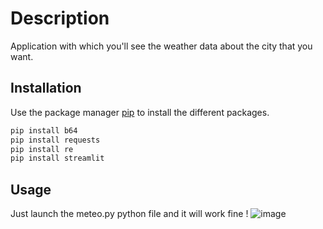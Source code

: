 # Description

Application with which you'll see the weather data about the city that you want.

## Installation

Use the package manager [pip](https://pip.pypa.io/en/stable/) to install the different packages.

```bash
pip install b64
pip install requests
pip install re
pip install streamlit
```

## Usage

Just launch the meteo.py python file and it will work fine !
![image](https://user-images.githubusercontent.com/75220653/178141858-8d45a1a9-d510-4c57-bc73-5d66888dbee2.png)
